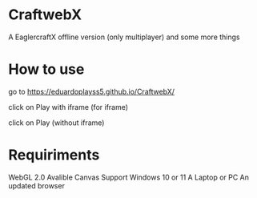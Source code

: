 # CraftwebX
A EaglercraftX offline version (only multiplayer) and some more things

# How to use
go to <a href="https://eduardoplayss5.github.io/CraftwebX/">https://eduardoplayss5.github.io/CraftwebX/</a>

click on Play with iframe (for iframe)

click on Play (without iframe)

# Requiriments
WebGL 2.0 Avalible
Canvas Support
Windows 10 or 11
A Laptop or PC
An updated browser

